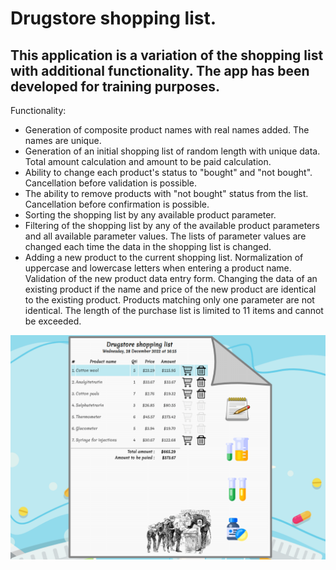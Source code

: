 # Drugstore shopping list.

## This application is a variation of the shopping list with additional functionality. The app has been developed for training purposes.

Functionality: 
- Generation of composite product names with real names added. The names are unique.
- Generation of an initial shopping list of random length with unique data. Total amount calculation and amount to be paid calculation.
- Ability to change each product's status to "bought" and "not bought". Cancellation before validation is possible.
- The ability to remove products with "not bought" status from the list. Cancellation before confirmation is possible.
- Sorting the shopping list by any available product parameter.
- Filtering of the shopping list by any of the available product parameters and all available parameter values. The lists of parameter values are changed each time the data in the shopping list is changed.
- Adding a new product to the current shopping list. Normalization of uppercase and lowercase letters when entering a product name. Validation of the new product data entry form. Changing the data of an existing product if the name and price of the new product are identical to the existing product. Products matching only one parameter are not identical. The length of the purchase list is limited to 11 items and cannot be exceeded. 

![screenshot](./img/screenshot.png)
